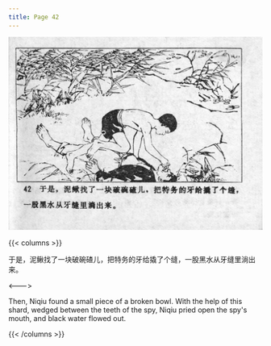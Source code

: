 ```yaml
---
title: Page 42
---
```


![niqiu page](./../../images/niqiu/seifert0397_nqkg_0046_042.jpg)

{{< columns >}}

于是，泥鳅找了一块破碗碴儿，把特务的牙给撬了个缝，一股黑水从牙缝里淌出来。

<--->

Then, Niqiu found a small piece of a broken bowl. With the help of this shard, wedged between the teeth of the spy, Niqiu pried open the spy's mouth, and black water flowed out.

{{< /columns >}}

